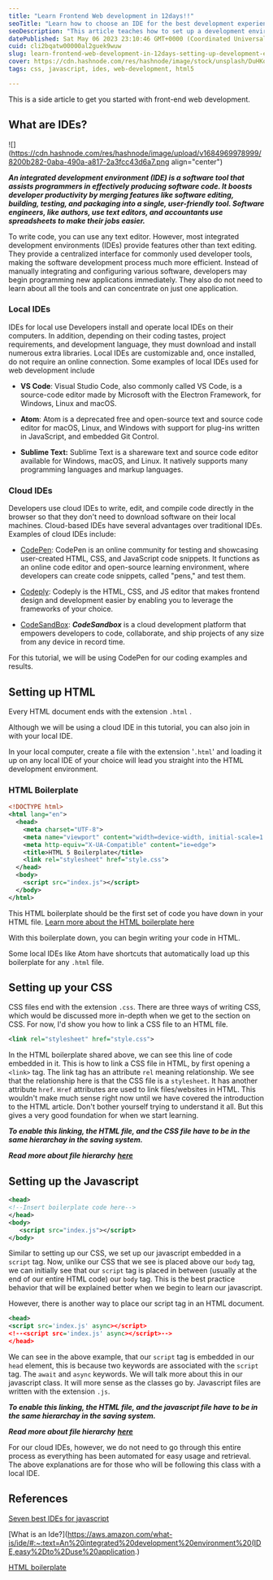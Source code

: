 ```yaml
---
title: "Learn Frontend Web development in 12days!!"
seoTitle: "Learn how to choose an IDE for the best development experience"
seoDescription: "This article teaches how to set up a development environment. Different IDEs and their uses.  What IDE to choose when you start coding."
datePublished: Sat May 06 2023 23:10:46 GMT+0000 (Coordinated Universal Time)
cuid: cli2bqatw00000al2guek9wuw
slug: learn-frontend-web-development-in-12days-setting-up-development-environment
cover: https://cdn.hashnode.com/res/hashnode/image/stock/unsplash/DuHKoV44prg/upload/4b7ac5d26c5f7bb7aa12d8e110033572.jpeg
tags: css, javascript, ides, web-development, html5

---
```


This is a side article to get you started with front-end web development.

## What are IDEs?

![](https://cdn.hashnode.com/res/hashnode/image/upload/v1684969978999/8200b282-0aba-490a-a817-2a3fcc43d6a7.png align="center")

***An integrated development environment (IDE) is a software tool that assists programmers in effectively producing software code. It boosts developer productivity by merging features like software editing, building, testing, and packaging into a single, user-friendly tool. Software engineers, like authors, use text editors, and accountants use spreadsheets to make their jobs easier.***

To write code, you can use any text editor. However, most integrated development environments (IDEs) provide features other than text editing. They provide a centralized interface for commonly used developer tools, making the software development process much more efficient. Instead of manually integrating and configuring various software, developers may begin programming new applications immediately. They also do not need to learn about all the tools and can concentrate on just one application.

### Local IDEs

IDEs for local use Developers install and operate local IDEs on their computers. In addition, depending on their coding tastes, project requirements, and development language, they must download and install numerous extra libraries. Local IDEs are customizable and, once installed, do not require an online connection. Some examples of local IDEs used for web development include

* **VS Code**: Visual Studio Code, also commonly called VS Code, is a source-code editor made by Microsoft with the Electron Framework, for Windows, Linux and macOS.
    
* **Atom**: Atom is a deprecated free and open-source text and source code editor for macOS, Linux, and Windows with support for plug-ins written in JavaScript, and embedded Git Control.
    
* **Sublime Text:** Sublime Text is a shareware text and source code editor available for Windows, macOS, and Linux. It natively supports many programming languages and markup languages.
    

### Cloud IDEs

Developers use cloud IDEs to write, edit, and compile code directly in the browser so that they don't need to download software on their local machines. Cloud-based IDEs have several advantages over traditional IDEs. Examples of cloud IDEs include:

* [CodePen](http://codepen.io): CodePen is an online community for testing and showcasing user-created HTML, CSS, and JavaScript code snippets. It functions as an online code editor and open-source learning environment, where developers can create code snippets, called "pens," and test them.
    
* [Codeply](http://www.codeply.com): Codeply is the HTML, CSS, and JS editor that makes frontend design and development easier by enabling you to leverage the frameworks of your choice.
    
* [CodeSandBox](http://codesandbox.io): ***CodeSandbox*** is a cloud development platform that empowers developers to code, collaborate, and ship projects of any size from any device in record time.
    

For this tutorial, we will be using CodePen for our coding examples and results.

## Setting up HTML

Every HTML document ends with the extension `.html` .

Although we will be using a cloud IDE in this tutorial, you can also join in with your local IDE.

In your local computer, create a file with the extension '`.html`' and loading it up on any local IDE of your choice will lead you straight into the HTML development environment.

### HTML Boilerplate

```xml
<!DOCTYPE html>
<html lang="en">
  <head>
    <meta charset="UTF-8">
    <meta name="viewport" content="width=device-width, initial-scale=1.0">
    <meta http-equiv="X-UA-Compatible" content="ie=edge">
    <title>HTML 5 Boilerplate</title>
    <link rel="stylesheet" href="style.css">
  </head>
  <body>
	<script src="index.js"></script>
  </body>
</html>
```

This HTML boilerplate should be the first set of code you have down in your HTML file. [Learn more about the HTML boilerplate here](https://www.freecodecamp.org/news/basic-html5-template-boilerplate-code-example/)

With this boilerplate down, you can begin writing your code in HTML.

Some local IDEs like Atom have shortcuts that automatically load up this boilerplate for any `.html` file.

## Setting up your CSS

CSS files end with the extension `.css`. There are three ways of writing CSS, which would be discussed more in-depth when we get to the section on CSS. For now, I'd show you how to link a CSS file to an HTML file.

```xml
<link rel="stylesheet" href="style.css">
```

In the HTML boilerplate shared above, we can see this line of code embedded in it. This is how to link a CSS file in HTML, by first opening a `<link>` tag. The link tag has an attribute `rel` meaning relationship. We see that the relationship here is that the CSS file is a `stylesheet`. It has another attribute `href`. `Href` attributes are used to link files/websites in HTML. This wouldn't make much sense right now until we have covered the introduction to the HTML article. Don't bother yourself trying to understand it all. But this gives a very good foundation for when we start learning.

***To enable this linking, the HTML file, and the CSS file have to be in the same hierarchay in the saving system.***

***Read more about file hierarchy*** [***here***](https://www.easytechjunkie.com/what-is-a-hierarchical-file-system.htm)

## Setting up the Javascript

```xml
<head>
<!--Insert boilerplate code here-->
</head>
<body>
   <script src="index.js"></script>
</body>
```

Similar to setting up our CSS, we set up our javascript embedded in a `script` tag. Now, unlike our CSS that we see is placed above our `body` tag, we can initially see that our `script` tag is placed in between (usually at the end of our entire HTML code) our `body` tag. This is the best practice behavior that will be explained better when we begin to learn our javascript.

However, there is another way to place our script tag in an HTML document.

```xml
<head>
<script src='index.js' async></script>
<!--<script src='index.js' async></script>-->
</head>
```

We can see in the above example, that our `script` tag is embedded in our `head` element, this is because two keywords are associated with the `script` tag. The `await` and `async` keywords. We will talk more about this in our javascript class. It will more sense as the classes go by. Javascript files are written with the extension `.js`.

***To enable this linking, the HTML file, and the javascript file have to be in the same hierarchay in the saving system.***

***Read more about file hierarchy*** [***here***](https://www.easytechjunkie.com/what-is-a-hierarchical-file-system.htm)

For our cloud IDEs, however, we do not need to go through this entire process as everything has been automated for easy usage and retrieval. The above explanations are for those who will be following this class with a local IDE.

## References

[Seven best IDEs for javascript](https://www.tabnine.com/blog/best-ides-for-javascript/)

[What is an Ide?](https://aws.amazon.com/what-is/ide/#:~:text=An%20integrated%20development%20environment%20(IDE,easy%2Dto%2Duse%20application.)

[HTML boilerplate](https://www.freecodecamp.org/news/basic-html5-template-boilerplate-code-example/)
